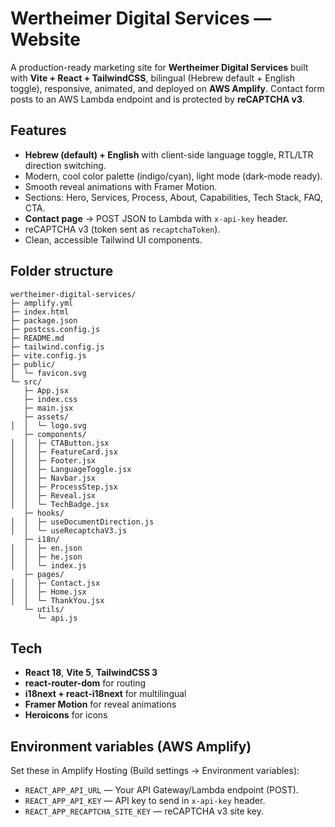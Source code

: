 # Wertheimer Digital Services — Website

A production-ready marketing site for **Wertheimer Digital Services** built with **Vite + React + TailwindCSS**, bilingual (Hebrew default + English toggle), responsive, animated, and deployed on **AWS Amplify**. Contact form posts to an AWS Lambda endpoint and is protected by **reCAPTCHA v3**.

## Features
- **Hebrew (default) + English** with client-side language toggle, RTL/LTR direction switching.
- Modern, cool color palette (indigo/cyan), light mode (dark-mode ready).
- Smooth reveal animations with Framer Motion.
- Sections: Hero, Services, Process, About, Capabilities, Tech Stack, FAQ, CTA.
- **Contact page** → POST JSON to Lambda with `x-api-key` header.
- reCAPTCHA v3 (token sent as `recaptchaToken`).
- Clean, accessible Tailwind UI components.

## Folder structure
```
wertheimer-digital-services/
├─ amplify.yml
├─ index.html
├─ package.json
├─ postcss.config.js
├─ README.md
├─ tailwind.config.js
├─ vite.config.js
├─ public/
│  └─ favicon.svg
└─ src/
   ├─ App.jsx
   ├─ index.css
   ├─ main.jsx
   ├─ assets/
│  │  └─ logo.svg
   ├─ components/
│  │  ├─ CTAButton.jsx
│  │  ├─ FeatureCard.jsx
│  │  ├─ Footer.jsx
│  │  ├─ LanguageToggle.jsx
│  │  ├─ Navbar.jsx
│  │  ├─ ProcessStep.jsx
│  │  ├─ Reveal.jsx
│  │  └─ TechBadge.jsx
   ├─ hooks/
│  │  ├─ useDocumentDirection.js
│  │  └─ useRecaptchaV3.js
   ├─ i18n/
│  │  ├─ en.json
│  │  ├─ he.json
│  │  └─ index.js
   ├─ pages/
│  │  ├─ Contact.jsx
│  │  ├─ Home.jsx
│  │  └─ ThankYou.jsx
   └─ utils/
      └─ api.js
```

## Tech
- **React 18**, **Vite 5**, **TailwindCSS 3**
- **react-router-dom** for routing
- **i18next + react-i18next** for multilingual
- **Framer Motion** for reveal animations
- **Heroicons** for icons

## Environment variables (AWS Amplify)
Set these in Amplify Hosting (Build settings → Environment variables):

- `REACT_APP_API_URL` — Your API Gateway/Lambda endpoint (POST).
- `REACT_APP_API_KEY` — API key to send in `x-api-key` header.
- `REACT_APP_RECAPTCHA_SITE_KEY` — reCAPTCHA v3 site key.
